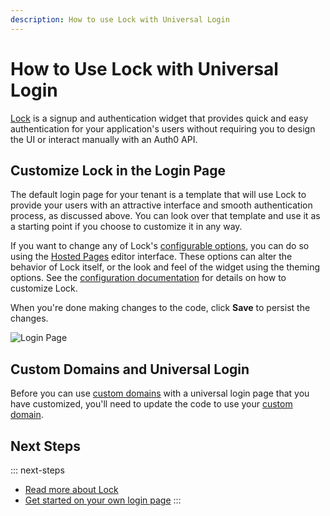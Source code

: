 ```yaml
---
description: How to use Lock with Universal Login
---
```

# How to Use Lock with Universal Login

[Lock](/libraries/lock) is a signup and authentication widget that provides quick and easy authentication for your application's users without requiring you to design the UI or interact manually with an Auth0 API.

## Customize Lock in the Login Page

The default login page for your tenant is a template that will use Lock to provide your users with an attractive interface and smooth authentication process, as discussed above. You can look over that template and use it as a starting point if you choose to customize it in any way.

If you want to change any of Lock's [configurable options](/libraries/lock/configuration), you can do so using the [Hosted Pages](${manage_url}/#/login_page) editor interface. These options can alter the behavior of Lock itself, or the look and feel of the widget using the theming options. See the [configuration documentation](/libraries/lock/v11/configuration) for details on how to customize Lock.

When you're done making changes to the code, click **Save** to persist the changes.

![Login Page](/media/articles/hosted-pages/hlp-lock.png)

## Custom Domains and Universal Login

Before you can use [custom domains](/custom-domains) with a universal login page that you have customized, you'll need to update the code to use your [custom domain](/custom-domains/additional-configuration#universal-login).

## Next Steps

::: next-steps
* [Read more about Lock](/libraries/lock)
* [Get started on your own login page](${manage_url}/#/login_page)
:::
